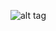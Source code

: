 
![alt tag](https://www.unn.com.ua/uploads/news/2020/09/14/5800267c1252e6c3491a3f89973e5752ded4a82f.jpg "Описание будет тут")​
